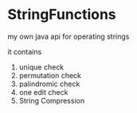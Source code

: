 # StringFunctions
my own java api for operating strings

it contains 
  1. unique check
  2. permutation check
  3. palindromic check
  4. one edit check
  5. String Compression
  

